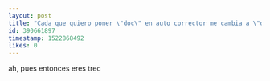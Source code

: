 ```yaml
---
layout: post
title: "Cada que quiero poner \"doc\" en auto corrector me cambia a \"doce\" xd yoro"
id: 390661897
timestamp: 1522868492
likes: 0
---
```


 ah, pues entonces eres trec